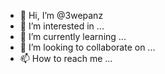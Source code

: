 - 👋 Hi, I’m @3wepanz
- 👀 I’m interested in ...
- 🌱 I’m currently learning ...
- 💞️ I’m looking to collaborate on ...
- 📫 How to reach me ...

<!---
3wepanz/3wepanz is a ✨ special ✨ repository because its `README.md` (this file) appears on your GitHub profile.
You can click the Preview link to take a look at your changes.
--->
